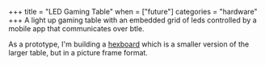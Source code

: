 +++
title = "LED Gaming Table"
when = ["future"]
categories = "hardware"
+++
A light up gaming table with an embedded grid of leds controlled by a mobile
app that communicates over btle.

As a prototype, I'm building a [hexboard](/projects/hardware/hexboard)
which is a smaller version of the larger table, but in a picture frame
format.
